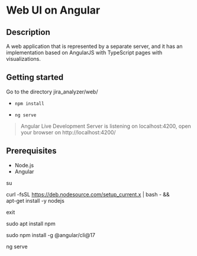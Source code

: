 # Web UI on Angular

## Description
A web application that is represented by a separate server, and it has an implementation based on AngularJS with TypeScript pages with visualizations.

## Getting started
Go to the directory jira_analyzer/web/

  * ```npm install```

  * ```ng serve```
>Angular Live Development Server is listening on localhost:4200, open your browser on http://localhost:4200/

## Prerequisites

- Node.js
- Angular

su

curl -fsSL https://deb.nodesource.com/setup_current.x | bash - &&\
apt-get install -y nodejs 

exit

sudo apt install npm 

sudo npm install -g @angular/cli@17

ng serve